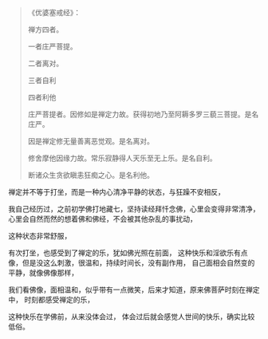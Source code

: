> 《优婆塞戒经》：
> 
> 禅方四者。
> 
> 一者庄严菩提。
> 
> 二者离对。
> 
> 三者自利
> 
> 四者利他
> 
> 庄严菩提者。因修如是禅定力故。获得初地乃至阿耨多罗三藐三菩提。是名庄严。
> 
> 因是禅定修无量善离恶觉观。是名离对。
> 
> 修舍摩他因缘力故。常乐寂静得人天乐至无上乐。是名自利。
> 
> 断诸众生贪欲瞋恚狂痴之心。是名利他。

禅定并不等于打坐，而是一种内心清净平静的状态，与狂躁不安相反，

我自己经历过，之前初学佛打地藏七，坚持读经拜忏念佛，心里会变得非常清净，
心里会自然而然的想着佛和佛经，不会被其他杂乱的事扰动，

这种状态非常舒服，

有次打坐，也感受到了禅定的乐，犹如佛光照在前面，
这种快乐和淫欲乐有点像，但是没这么刺激，很温和，持续时间长，没有副作用，
自己面相会自然变的平静，就像佛像那样，

我们看佛像，面相温和，似乎带有一点微笑，后来才知道，原来佛菩萨时刻在禅定中，
时刻都感受禅定的乐，

这种快乐在学佛前，从来没体会过，
体会过后就会感觉人世间的快乐，确实比较低俗。

